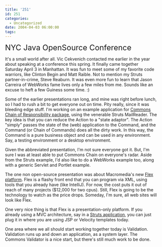 ```yaml
---
title: '251'
id: 251
categories:
  - Uncategorized
date: 2004-04-03 06:00:00
tags:
---
```


<span style="font-size:180%;">NYC Java OpenSource Conference</span>

It's a small world after all. Vic Cekvenich contacted me earlier in the year about speaking at a conference this spring. It finally came together Saturday April 3 in Manhattan. It was fun to meet some of my favorite code warriors, like Clinton Begin and Matt Raible. Not to mention my Struts partner-in-crime, Steve Reaburn. It was even more fun to learn that Jason Carreira of WebWorks fame lives only a few miles from me. Sounds like an excuse to heft a few Guiness some time. :)

Some of the earlier presentations ran long, and mine was right before lunch, so I had to rush a bit to get everyone out on time. Pity really, since it was bleeding edge stuff. I'm working on an example application for [Commons Chain of Responsibility package](http://jakarta.apache.org/commons/sandbox/chain/), using the venerable Struts MailReader. The key idea is that you can reduce the Action to a "state adaptor". The Action "simply" passes the state of the (web) application to the Command, and the Command (or Chain of Commands) does all the dirty work. In this way, the Command is a pure business object and can be used in any environment. Say, a testing environment or a desktop environment.

Given the abbreviated presentation, I'm not sure everyone got it. But, I'm sure I was at least able to put Commons Chain on everyone's radar. Aside from the Struts example, I'd also like to do a WebWorks example too, along with a generic Servlet and Portlet example.

The one non open-source presentation was about Macromedia's new [Flex platform](http://www.macromedia.com/software/flex/). Flex is a flashy front end that you can program via XML, using tools that you already have (like IntelliJ). For now, the cost puts it out of reach of many projects ($12,000 for two cpus). Still, Flex is going to be the technology to watch as the price drops. Someday, I'm sure, all web sites will look like Flex.

One very nice thing is that Flex is a presentation-only platform. If you already using a MVC architecture, say in a [Struts application](http://www.macromedia.com/devnet/flex/articles/struts.html), you can just plug it in where you are using JSP or Velocity templates today.

One area where we all should start working together today is Validation. Validation runs up and down an application, as a system layer. The Commons Validator is a nice start, but there's still much work to be done.